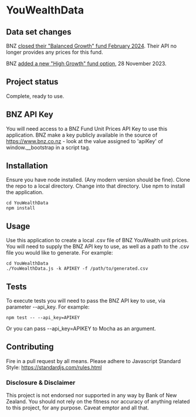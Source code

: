 # YouWealthData

## Data set changes
BNZ [closed their "Balanced Growth" fund February 2024](https://blog.bnz.co.nz/2023/11/youwealth-balanced-growth-fund-amalgamation). Their API no longer provides any prices for this fund.

BNZ [added a new "High Growth" fund option](https://blog.bnz.co.nz/2023/11/bnz-expands-investment-offering-by-launching-high-growth-funds-for-the-bnz-kiwisaver-scheme-and-youwealth), 28 November 2023.

## Project status
Complete, ready to use.

## BNZ API Key
You will need access to a BNZ Fund Unit Prices API Key to use this application. 
BNZ make a key publicly available in the source of https://www.bnz.co.nz - look at the value assigned to 'apiKey' of window.__bootstrap in a script tag.

## Installation
Ensure you have node installed. (Any modern version should be fine). 
Clone the repo to a local directory. Change into that directory. Use npm to install the application.

```
cd YouWealthData
npm install
```

## Usage
Use this application to create a local .csv file of BNZ YouWealth unit prices. 
You will need to supply the BNZ API key to use, as well as a path to the .csv file you would like to generate. 
For example:

```
cd YouWealthData
./YouWealthData.js -k APIKEY -f /path/to/generated.csv
```

## Tests

To execute tests you will need to pass the BNZ API key to use, via parameter --api_key.
For example:

```
npm test -- --api_key=APIKEY
```

Or you can pass --api_key=APIKEY to Mocha as an argument.

## Contributing
Fire in a pull request by all means. Please adhere to Javascript Standard Style: https://standardjs.com/rules.html

### Disclosure & Disclaimer
This project is not endorsed nor supported in any way by Bank of New Zealand. You should not rely on the fitness nor accuracy of anything related to this project, for any purpose. Caveat emptor and all that.